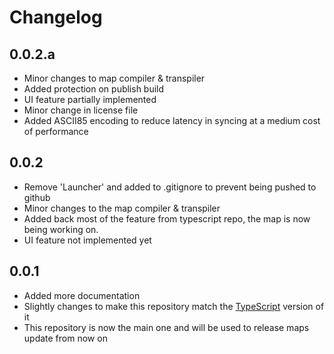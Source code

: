 # Changelog

## 0.0.2.a
- Minor changes to map compiler & transpiler
- Added protection on publish build
- UI feature partially implemented
- Minor change in license file
- Added ASCII85 encoding to reduce latency in syncing at a medium cost of performance

## 0.0.2
- Remove 'Launcher' and added to .gitignore to prevent being pushed to github
- Minor changes to the map compiler & transpiler
- Added back most of the feature from typescript repo, the map is now being working on.
- UI feature not implemented yet

## 0.0.1
- Added more documentation
- Slightly changes to make this repository match the [TypeScript](https://github.com/KrayOristine/hdef_ts) version of it
- This repository is now the main one and will be used to release maps update from now on